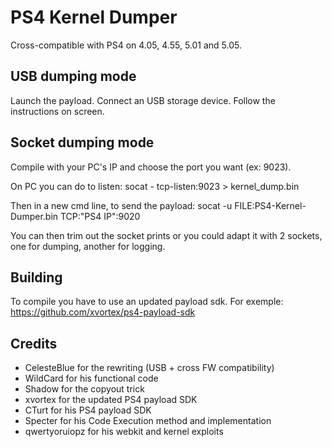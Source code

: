 # PS4 Kernel Dumper

Cross-compatible with PS4 on 4.05, 4.55, 5.01 and 5.05.

## USB dumping mode

Launch the payload. Connect an USB storage device. Follow the instructions on screen.

## Socket dumping mode

Compile with your PC's IP and choose the port you want (ex: 9023).

On PC you can do to listen:
	socat - tcp-listen:9023 > kernel_dump.bin

Then in a new cmd line, to send the payload:
	socat -u FILE:PS4-Kernel-Dumper.bin TCP:"PS4 IP":9020

You can then trim out the socket prints or you could adapt it with 2 sockets, one for dumping, another for logging.

## Building

To compile you have to use an updated payload sdk. For exemple: https://github.com/xvortex/ps4-payload-sdk

## Credits

* CelesteBlue for the rewriting (USB + cross FW compatibility)
* WildCard for his functional code
* Shadow for the copyout trick
* xvortex for the updated PS4 payload SDK
* CTurt for his PS4 payload SDK
* Specter for his Code Execution method and implementation
* qwertyoruiopz for his webkit and kernel exploits